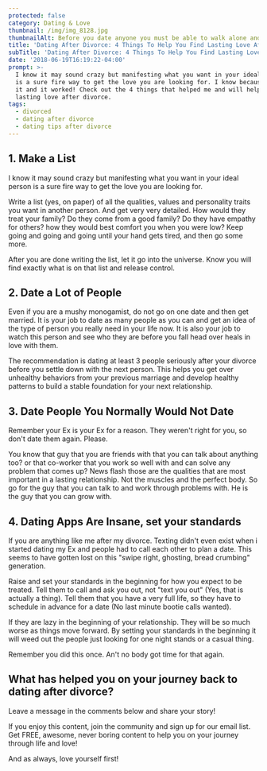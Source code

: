 ```yaml
---
protected: false
category: Dating & Love
thumbnail: /img/img_8128.jpg
thumbnailAlt: Before you date anyone you must be able to walk alone and love yourself first.
title: 'Dating After Divorce: 4 Things To Help You Find Lasting Love After Divorce'
subTitle: 'Dating After Divorce: 4 Things To Help You Find Lasting Love After Divorce'
date: '2018-06-19T16:19:22-04:00'
prompt: >-
  I know it may sound crazy but manifesting what you want in your ideal person
  is a sure fire way to get the love you are looking for. I know because I did
  it and it worked! Check out the 4 things that helped me and will help you find
  lasting love after divorce.
tags:
  - divorced
  - dating after divorce
  - dating tips after divorce
---
```

## 1. Make a List

I know it may sound crazy but manifesting what you want in your ideal person is a sure fire way to get the love you are looking for. 

Write a list (yes, on paper) of all the qualities, values and personality traits you want in another person. And get very very detailed. How would they treat your family? Do they come from a good family? Do they have empathy for others? how they would best comfort you when you were low? Keep going and going and going until your hand gets tired, and then go some more. 

After you are done writing the list, let it go into the universe. Know you will find exactly what is on that list and release control.

## 2. Date a Lot of People

Even if you are a mushy monogamist, do not go on one date and then get married. It is your job to date as many people as you can and get an idea of the type of person you really need in your life now. It is also your job to watch this person and see who they are before you fall head over heals in love with them.

The recommendation is dating at least 3 people seriously after your divorce before you settle down with the next person. This helps you get over unhealthy behaviors from your previous marriage and develop healthy patterns to build a stable foundation for your next relationship.

## 3. Date People You Normally Would Not Date

Remember your Ex is your Ex for a reason. They weren't right for you, so don't date them again. Please. 

You know that guy that you are friends with that you can talk about anything too? or that co-worker that you work so well with and can solve any problem that comes up? News flash those are the qualities that are most important in a lasting relationship. Not the muscles and the perfect body. So go for the guy that you can talk to and work through problems with. He is the guy that you can grow with.

## 4. Dating Apps Are Insane, set your standards

If you are anything like me after my divorce. Texting didn't even exist when i started dating my Ex and people had to call each other to plan a date. This seems to have gotten lost on this "swipe right, ghosting, bread crumbing" generation. 

Raise and set your standards in the beginning for how you expect to be treated. Tell them to call and ask you out, not "text you out" (Yes, that is actually a thing). Tell them that you have a very full life, so they have to schedule in advance for a date (No last minute bootie calls wanted). 

If they are lazy in the beginning of your relationship. They will be so much worse as things move forward. By setting your standards in the beginning it will weed out the people just looking for one night stands or a casual thing. 

Remember you did this once. An't no body got time for that again.



## What has helped you on your journey back to dating after divorce? 

Leave a message in the comments below and share your story! 

If you enjoy this content, join the community and sign up for our email list. Get FREE, awesome, never boring content to help you on your journey through life and love! 

And as always, love yourself first!
